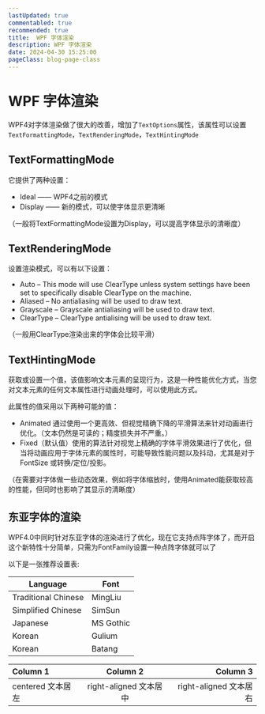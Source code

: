 ```yaml
---
lastUpdated: true
commentabled: true
recommended: true
title:  WPF 字体渲染
description: WPF 字体渲染
date: 2024-04-30 15:25:00
pageClass: blog-page-class
---
```


# WPF 字体渲染 #

WPF4对字体渲染做了很大的改善，增加了`TextOptions`属性，该属性可以设置`TextFormattingMode`，`TextRenderingMode`，`TextHintingMode`

## TextFormattingMode ##

它提供了两种设置：

- Ideal  —— WPF4之前的模式
- Display —— 新的模式，可以使字体显示更清晰

（一般将TextFormattingMode设置为Display，可以提高字体显示的清晰度）

## TextRenderingMode ##

设置渲染模式，可以有以下设置：

- Auto – This mode will use ClearType unless system settings have been set to specifically disable ClearType on the machine.
- Aliased – No antialiasing will be used to draw text.
- Grayscale – Grayscale antialiasing will be used to draw text.
- ClearType – ClearType antialising will be used to draw text.

（一般用ClearType渲染出来的字体会比较平滑）

## TextHintingMode ##

获取或设置一个值，该值影响文本元素的呈现行为，这是一种性能优化方式，当您对文本元素的任何文本属性进行动画处理时，可以使用此方式。

此属性的值采用以下两种可能的值：

- Animated 通过使用一个更高效、但视觉精确下降的平滑算法来针对动画进行优化。（文本仍然是可读的；精度损失并不严重。）
- Fixed（默认值）使用的算法针对视觉上精确的字体平滑效果进行了优化，但当将动画应用于字体元素的属性时，可能导致性能问题以及抖动，尤其是对于 FontSize 或转换/定位/投影。

（在需要对字体做一些动态效果，例如将字体缩放时，使用Animated能获取较高的性能，但同时也影响了其显示的清晰度）

## 东亚字体的渲染 ##

WPF4.0中同时针对东亚字体的渲染进行了优化，现在它支持点阵字体了，而开启这个新特性十分简单，只需为FontFamily设置一种点阵字体就可以了

以下是一张推荐设置表:

| Language            | Font      |
| ------------------- | --------- |
| Traditional Chinese | MingLiu   |
| Simplified Chinese  | SimSun    |
| Japanese            | MS Gothic |
| Korean              | Gulium    |
| Korean              | Batang    |


| Column 1          |        Column 2        |               Column 3 |
| :---------------- | :--------------------: | ---------------------: |
| centered 文本居左 | right-aligned 文本居中 | right-aligned 文本居右 |
